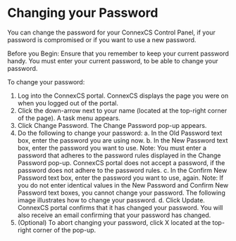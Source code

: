 # Changing your Password

You can change the password for your ConnexCS Control Panel, if your password is compromised or if you want to use a new password.

Before you Begin: Ensure that you remember to keep your current password handy. You must enter your current password, to be able to change your password.

To change your password:

1.  Log into the ConnexCS portal.
    ConnexCS displays the page you were on when you logged out of the portal.
2.  Click the down-arrow next to your name (located at the top-right corner of the page).
    A task menu appears.
3.  Click Change Password.
    The Change Password pop-up appears.
4.  Do the following to change your password:
     a.  In the Old Password text box, enter the password you are using now.
     b.  In the New Password text box, enter the password you want to use.
         Note: You must enter a password that adheres to the password rules displayed in the Change Password pop-up. ConnexCS portal does not accept a password, if the password does not adhere to the password rules.
     c.  In the Confirm New Password text box, enter the password you want to use, again.
         Note: If you do not enter identical values in the New Password and Confirm New Password text boxes, you cannot change your password. The following image illustrates how to change your password.
     d.  Click Update.
         ConnexCS portal confirms that it has changed your password.
         You will also receive an email confirming that your password has changed. 
5.  (Optional) To abort changing your password, click X located at the top-right corner of the pop-up.

